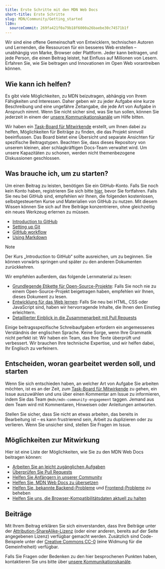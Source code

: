 ```yaml
---
title: Erste Schritte mit den MDN Web Docs
short-title: Erste Schritte
slug: MDN/Community/Getting_started
l10n:
  sourceCommit: 269fa421f0a79b18f6000a26baebe30c74571b1f
---
```


Wir sind eine offene Gemeinschaft von Entwicklern, technischen Autoren und Lernenden, die Ressourcen für ein besseres Web erstellen – unabhängig von Marke, Browser oder Plattform.
Jeder kann beitragen, und jede Person, die einen Beitrag leistet, hat Einfluss auf Millionen von Lesern.
Erfahren Sie, wie Sie beitragen und Innovationen im Open Web vorantreiben können.

## Wie kann ich helfen?

Es gibt viele Möglichkeiten, zu MDN beizutragen, abhängig von Ihrem Fähigkeiten und Interessen. Daher geben wir zu jeder Aufgabe eine kurze Beschreibung und eine ungefähre Zeitangabe, die jede Art von Aufgabe in Anspruch nimmt.
Wenn Sie nicht sicher sind, was Sie tun sollen, können Sie jederzeit in einem der [unsere Kommunikationskanäle](/de/docs/MDN/Community/Communication_channels) um Hilfe bitten.

Wir haben ein [Task-Board für Mitwirkende](https://github.com/orgs/mdn/projects/25/views/1) erstellt, um Ihnen dabei zu helfen, Möglichkeiten für Beiträge zu finden, die das Projekt sinnvoll beeinflussen. Das Board bietet eine Übersicht und separate Ansichten für spezifische Beitragstypen.
Beachten Sie, dass dieses Repository von unserem kleinen, aber schlagkräftigen Docs-Team verwaltet wird. Um unsere Kapazitäten zu schonen, werden nicht themenbezogene Diskussionen geschlossen.

## Was brauche ich, um zu starten?

Um einen Beitrag zu leisten, benötigen Sie ein GitHub-Konto.
Falls Sie noch kein Konto haben, registrieren Sie sich bitte [hier](https://github.com/signup), bevor Sie fortfahren.
Falls Sie neu bei GitHub sind, empfehlen wir Ihnen, die folgenden kostenlosen, selbstgesteuerten Kurse und Materialien von GitHub zu nutzen. Mit diesem Wissen können Sie sich auf Ihre Beiträge konzentrieren, ohne gleichzeitig ein neues Werkzeug erlernen zu müssen.

- [Introduction to GitHub](https://github.com/skills/introduction-to-github)
- [Setting up Git](https://docs.github.com/en/get-started/getting-started-with-git/set-up-git)
- [GitHub workflow](https://docs.github.com/en/get-started/using-github/github-flow)
- [Using Markdown](https://github.com/skills/communicate-using-markdown)

> [!NOTE]
> Der Kurs „Introduction to GitHub“ sollte ausreichen, um zu beginnen.
> Sie können vorwärts springen und später zu den anderen Dokumenten zurückkehren.

Wir empfehlen außerdem, das folgende Lernmaterial zu lesen:

- [Grundlegende Etikette für Open-Source-Projekte](/de/docs/MDN/Community/Open_source_etiquette): Falls Sie noch nie zu einem Open-Source-Projekt beigetragen haben, empfehlen wir Ihnen, dieses Dokument zu lesen.
- [Entwicklung für das Web lernen](/de/docs/Learn_web_development): Falls Sie neu bei HTML, CSS oder JavaScript sind, haben wir hervorragende Inhalte, die Ihnen den Einstieg erleichtern.
- [Detaillierter Einblick in die Zusammenarbeit mit Pull Requests](https://docs.github.com/en/pull-requests/collaborating-with-pull-requests)

Einige beitragsspezifische Schreibaufgaben erfordern ein angemessenes Verständnis der englischen Sprache.
Keine Sorge, wenn Ihre Grammatik nicht perfekt ist: Wir haben ein Team, das Ihre Texte überprüft und verbessert.
Wir brauchen Ihre technische Expertise, und wir helfen dabei, Ihr Englisch zu verfeinern.

## Entscheiden, woran gearbeitet werden soll, und starten

Wenn Sie sich entschieden haben, an welcher Art von Aufgabe Sie arbeiten möchten, ist es an der Zeit, zum [Task-Board für Mitwirkende](https://github.com/orgs/mdn/projects/25/views/1) zu gehen, ein Issue auszuwählen und uns über einen Kommentar am Issue zu informieren, indem Sie das Team `@mdn/mdn-community-engagement` taggen.
Jemand aus dem Team wird mit Kommentaren, Hinweisen oder Anleitungen antworten.

Stellen Sie sicher, dass Sie nicht an etwas arbeiten, das bereits in Bearbeitung ist – es kann frustrierend sein, Arbeit zu duplizieren oder zu verlieren.
Wenn Sie unsicher sind, stellen Sie Fragen im Issue.

## Möglichkeiten zur Mitwirkung

Hier ist eine Liste der Möglichkeiten, wie Sie zu den MDN Web Docs beitragen können:

- [Arbeiten Sie an leicht zugänglichen Aufgaben](https://github.com/orgs/mdn/projects/25/views/1)
- [Überprüfen Sie Pull Requests](/de/docs/MDN/Community/Pull_requests)
- [Helfen Sie Anfängern in unserer Community](/de/docs/MDN/Community)
- [Helfen Sie, MDN Web Docs zu übersetzen](/de/docs/MDN/Community/Translated_content)
- [Helfen Sie, bekannte Backend-Probleme](https://github.com/mdn/rari/issues) und [Frontend-Probleme](https://github.com/mdn/yari/issues) zu beheben
- [Helfen Sie uns, die Browser-Kompatibilitätsdaten aktuell zu halten](https://github.com/mdn/browser-compat-data)

## Beiträge

Mit Ihrem Beitrag erklären Sie sich einverstanden, dass Ihre Beiträge unter der [Attribution-ShareAlike-Lizenz](https://creativecommons.org/licenses/by-sa/4.0/) (oder einer anderen, bereits auf der Seite angegebenen Lizenz) verfügbar gemacht werden.
Zusätzlich sind Code-Beispiele unter der [Creative Commons CC-0](https://creativecommons.org/public-domain/cc0/) (eine Widmung für die Gemeinfreiheit) verfügbar.

Falls Sie Fragen oder Bedenken zu den hier besprochenen Punkten haben, kontaktieren Sie uns bitte über [unsere Kommunikationskanäle](/de/docs/MDN/Community/Communication_channels).

